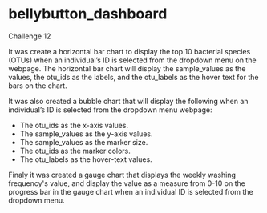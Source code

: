 # bellybutton_dashboard
Challenge 12

It was create a horizontal bar chart to display the top 10 bacterial species (OTUs) when an individual’s ID is selected from the dropdown menu on the webpage. The horizontal bar chart will display the sample_values as the values, the otu_ids as the labels, and the otu_labels as the hover text for the bars on the chart.

It was also created a bubble chart that will display the following when an individual’s ID is selected from the dropdown menu webpage:
- The otu_ids as the x-axis values.
- The sample_values as the y-axis values.
- The sample_values as the marker size.
- The otu_ids as the marker colors.
- The otu_labels as the hover-text values.

Finaly it was created a gauge chart that displays the weekly washing frequency's value, and display the value as a measure from 0-10 on the progress bar in the gauge chart when an individual ID is selected from the dropdown menu.
